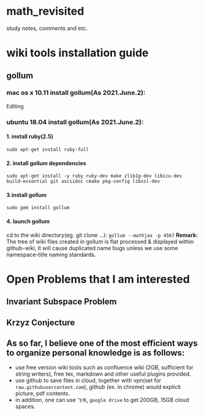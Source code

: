 # math_revisited
study notes, comments and etc.

# wiki tools installation guide
## gollum
### mac os x 10.11 install gollum(As 2021.June.2):
Editing
### ubuntu 18.04 install gollum(As 2021.June.2):
#### 1. install ruby(2.5)
`sudo apt-get install ruby-full`
#### 2. install gollum dependencies
`sudo apt-get install -y ruby ruby-dev make zlib1g-dev libicu-dev build-essential git asciidoc cmake pkg-config libssl-dev`
#### 3.install gollum  
`sudo gem install gollum`
#### 4. launch gollum
cd to the wiki directory(eg. git clone ...):
`gollum --mathjax -p 4567` 
**Remark:** The tree of wiki files created in gollum is flat processed & displayed within github-wiki, it will cause duplicated name bugs unless we use some namespace-title naming standards.

# Open Problems that I am interested
## Invariant Subspace Problem
## Krzyz Conjecture

## As so far, I believe one of the most efficient ways to organize personal knowledge is as follows:
* use free version wiki tools such as confluence wiki (2GB, sufficient for string writers), free tex, markdown and other useful plugins provided.
* use github to save  files  in cloud, together with vpn(set for `raw.githubusercontent.com`), github (ex. in chrome) would explicit picture, pdf contents. 
* in addition, one can use `飞书`, `google drive` to get 200GB, 15GB cloud spaces. 
